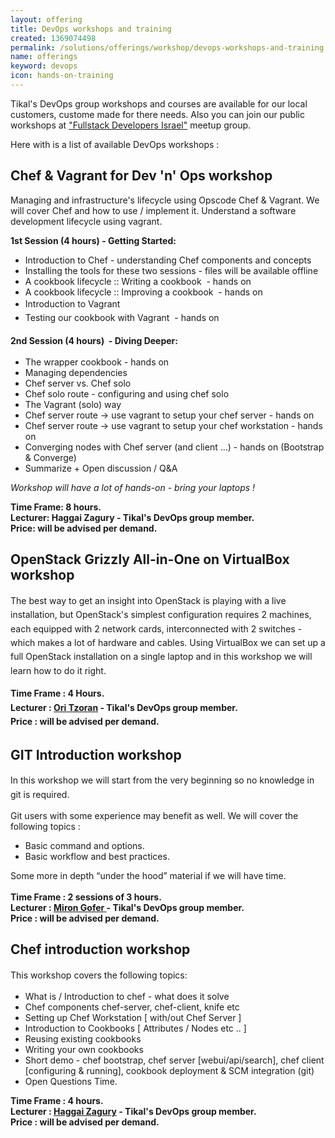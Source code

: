 ```yaml
---
layout: offering
title: DevOps workshops and training
created: 1369074498
permalink: /solutions/offerings/workshop/devops-workshops-and-training
name: offerings
keyword: devops
icon: hands-on-training
---
```

<div>
<p>Tikal&#39;s DevOps group workshops and courses are available for our local customers, custome made for there needs. Also you can join our public workshops at <a href="http://www.meetup.com/full-stack-developer-il/">&quot;Fullstack Developers Israel&quot;</a> meetup group.&nbsp;</p>

<p>Here with is a list of available DevOps&nbsp;workshops :</p>
</div>
<h2>Chef & Vagrant for Dev 'n' Ops workshop</h2><div class='offering-description'><p><a id="chef" name="chef"></a>Managing and infrastructure&#39;s lifecycle using Opscode Chef &amp; Vagrant. We will cover Chef and how to use / implement it. Understand a software development lifecycle using vagrant.</p>

<p><strong>1st Session&nbsp;(4 hours)&nbsp;- Getting Started:</strong></p>

<ul>
	<li>Introduction to Chef - understanding Chef components and concepts</li>
	<li>Installing the tools for these two sessions - files will be available offline</li>
	<li>A cookbook lifecycle :: Writing a cookbook &nbsp;- hands on</li>
	<li>A cookbook lifecycle :: Improving a cookbook &nbsp;- hands on</li>
	<li><span style="line-height: 1.6em;">Introduction to Vagrant</span></li>
	<li><span style="line-height: 1.6em;"><span style="line-height: 1.6em;">Testing our cookbook with Vagrant &nbsp;- hands on</span></span></li>
</ul>

<p><strong style="line-height: 1.6em;">2nd&nbsp;Session&nbsp;(4&nbsp;hours)&nbsp; - Diving Deeper:</strong></p>

<ul>
	<li>The wrapper cookbook - hands on&nbsp;</li>
	<li>Managing dependencies&nbsp;</li>
	<li>Chef server vs. Chef solo&nbsp;</li>
	<li>Chef solo route - configuring and using chef solo&nbsp;</li>
	<li>The Vagrant (solo) way&nbsp;</li>
	<li>Chef server route -&gt; use vagrant to setup your chef server - hands on&nbsp;</li>
	<li>Chef server route -&gt; use vagrant to setup your chef workstation - hands on&nbsp;</li>
	<li>Converging nodes with Chef server (and client ...) - hands on (Bootstrap &amp; Converge) &nbsp;</li>
	<li>Summarize + Open discussion / Q&amp;A&nbsp;</li>
</ul>

<p><em>Workshop will have a lot of hands-on - bring your laptops !</em></p>

<p><strong>Time Frame: 8&nbsp;hours.<br />
Lecturer: Haggai Zagury - Tikal&#39;s DevOps group member.&nbsp;<br />
Price: will be advised per demand.&nbsp;</strong></p>
</div><h2>OpenStack Grizzly All-in-One on VirtualBox workshop</h2><div class='offering-description'><p><span style="line-height: 1.6em;"><a id="openstack" name="openstack"></a>The best way to get an insight into OpenStack is playing with a live installation, but OpenStack&#39;s simplest configuration requires 2 machines, each equipped with 2 network cards, interconnected with 2 switches - which makes a lot of hardware and cables. Using VirtualBox we can set up a full OpenStack installation on a single laptop and in this workshop we will learn how to do it right.</span></p>

<p><strong style="line-height: 1.6em;">Time Frame : 4 Hours.</strong><br />
<strong style="line-height: 1.6em;">Lecturer : <a href="http://www.tikalk.com/devops/oritzoran">Ori Tzoran</a> - Tikal&#39;s DevOps group member.&nbsp;</strong><br />
<strong style="line-height: 1.6em;">Price : will be advised per demand.&nbsp;</strong></p>
</div><h2>GIT Introduction workshop</h2><div class='offering-description'><p><a name="git"></a><span style="line-height: 1.6em;">In this workshop we will start from the very beginning so no knowledge in git is required.</span></p>

<p>Git users with some experience may benefit as well. We will cover the following topics :</p>

<div>
<ul>
	<li>Basic command and options.</li>
	<li>Basic workflow and best practices.</li>
</ul>

<div>Some more in depth &ldquo;under the hood&rdquo; material if we will have time.</div>

<div>&nbsp;</div>
</div>

<div><strong>Time Frame : 2 sessions of 3 hours.</strong></div>

<div><strong>Lecturer : <a href="http://www.tikalk.com/devops/miron">Miron Gofer&nbsp;</a>- Tikal&#39;s DevOps group member.&nbsp;</strong></div>

<div><strong>Price : will be advised per demand.&nbsp;</strong></div>
</div><h2>Chef introduction workshop</h2><div class='offering-description'><p><a id="chef" name="chef"></a><span style="line-height: 1.6em;">This workshop covers the following topics:</span></p>

<ul>
	<li>What is / Introduction to chef - what does it solve</li>
	<li>Chef components chef-server, chef-client, knife etc</li>
	<li>Setting up Chef Workstation [ with/out Chef Server ]</li>
	<li>Introduction to Cookbooks [ Attributes / Nodes etc .. ]</li>
	<li>Reusing existing cookbooks</li>
	<li>Writing your own cookbooks</li>
	<li>Short demo - chef bootstrap, chef server [webui/api/search], chef client [configuring &amp; running], cookbook deployment &amp; SCM integration (git)</li>
	<li>Open Questions Time.</li>
</ul>

<div><strong>Time Frame : 4 hours.</strong></div>

<div><strong>Lecturer : <a href="http://www.tikalk.com/devops/hagzag">Haggai Zagury</a>&nbsp;- Tikal&#39;s DevOps group member.&nbsp;</strong></div>

<div><strong>Price : will be advised per demand.&nbsp;</strong></div>
</div>
